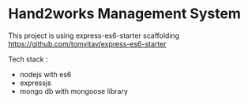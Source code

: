 # Hand2works Management System
This project is using express-es6-starter scaffolding https://github.com/tomyitav/express-es6-starter

Tech stack :
- nodejs with es6
- expressjs
- mongo db with mongoose library
